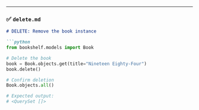 ---

### ✅ `delete.md`

```markdown
# DELETE: Remove the book instance

```python
from bookshelf.models import Book

# Delete the book
book = Book.objects.get(title="Nineteen Eighty-Four")
book.delete()

# Confirm deletion
Book.objects.all()

# Expected output:
# <QuerySet []>